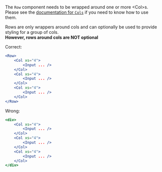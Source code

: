 The `Row` component needs to be wrapped around one or more \<Col\>s.
Please see the [documentation for `Cols`](/#/Col) if you need to know how to use them.

Rows are only wrappers around cols and can optionally be used to provide
styling for a group of cols.  
**However, rows around cols are NOT optional**

Correct:

```jsx
<Row>
    <Col xs="4">
        <Input ... />
    </Col>
    <Col xs="4">
        <Input ... />
    </Col>
    <Col xs="4">
        <Input ... />
    </Col>
</Row>
```

Wrong:

```jsx
<div>
    <Col xs="4">
        <Input ... />
    </Col>
    <Col xs="4">
        <Input ... />
    </Col>
    <Col xs="4">
        <Input ... />
    </Col>
</div>
```
